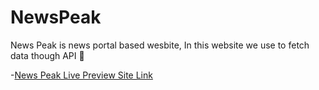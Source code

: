 # NewsPeak

News Peak is news portal based wesbite, In this website we use to fetch data though API 🔗

-[News Peak Live Preview Site Link](https://newspeak.netlify.app/)